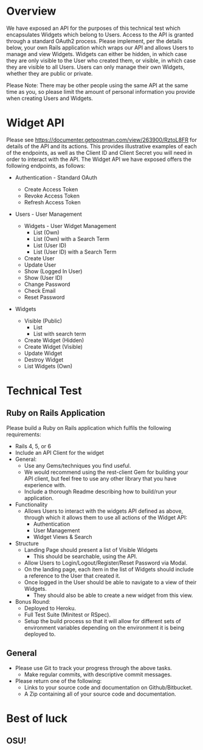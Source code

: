 # Overview

We have exposed an API for the purposes of this technical test which encapsulates Widgets which belong to
Users. Access to the API is granted through a standard OAuth2 process.
Please implement, per the details below, your own Rails application which wraps our API and allows Users to
manage and view Widgets.
Widgets can either be hidden, in which case they are only visible to the User who created them, or visible, in which
case they are visible to all Users. Users can only manage their own Widgets, whether they are public or private.

Please Note: There may be other people using the same API at the same time as you, so please limit the amount
of personal information you provide when creating Users and Widgets.

# Widget API

Please see https://documenter.getpostman.com/view/263900/RztoL8FR for details of the API and its actions.
This provides illustrative examples of each of the endpoints, as well as the Client ID and Client Secret you will
need in order to interact with the API.
The Widget API we have exposed offers the following endpoints, as follows:

* Authentication - Standard OAuth
  * Create Access Token
  * Revoke Access Token
  * Refresh Access Token

* Users - User Management
  * Widgets - User Widget Management
    * List (Own)
    * List (Own) with a Search Term
    * List (User ID) 
    * List (User ID) with a Search Term
  * Create User
  * Update User
  * Show (Logged In User)
  * Show (User ID)
  * Change Password
  * Check Email
  * Reset Password
* Widgets
  * Visible (Public)
    * List
    * List with search term
  * Create Widget (Hidden)
  * Create Widget (Visible)
  * Update Widget
  * Destroy Widget
  * List Widgets (Own)
  
# Technical Test
## Ruby on Rails Application

Please build a Ruby on Rails application which fulfils the following requirements:
* Rails 4, 5, or 6
* Include an API Client for the widget
* General:
  * Use any Gems/techniques you find useful.
  * We would recommend using the rest-client Gem for building your API client, but feel free to use any
other library that you have experience with.
  * Include a thorough Readme describing how to build/run your application.
* Functionality
  * Allows Users to interact with the widgets API defined as above, through which it allows them to use
all actions of the Widget API:
    * Authentication
    * User Management
    * Widget Views & Search
* Structure
  * Landing Page should present a list of Visible Widgets
    * This should be searchable, using the API.
  * Allow Users to Login/Logout/Register/Reset Password via Modal.
  * On the landing page, each item in the list of Widgets should include a reference to the User that
created it.
  * Once logged in the User should be able to navigate to a view of their Widgets.
    * They should also be able to create a new widget from this view.
* Bonus Round:
  * Deployed to Heroku.
  * Full Test Suite (Minitest or RSpec).
  * Setup the build process so that it will allow for different sets of environment variables depending on
the environment it is being deployed to.

## General
* Please use Git to track your progress through the above tasks.
  * Make regular commits, with descriptive commit messages.
* Please return one of the following:
  * Links to your source code and documentation on Github/Bitbucket.
  * A Zip containing all of your source code and documentation.

# Best of luck
## OSU!
